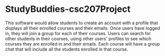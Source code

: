# StudyBuddies-csc207Project
This software would allow students to create an account with a profile that displays all their
enrolled courses and their emails. Once users have logged in, they will join a group for each of
their courses. Users can search for other students in their courses, using other users' profiles to
see which courses they are enrolled in and their emails. Each course will have a group chat that
will include all the students enrolled in that course.
